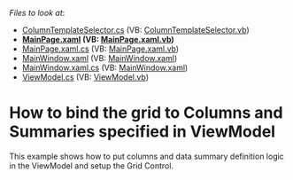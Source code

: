 <!-- default file list -->
*Files to look at*:

* [ColumnTemplateSelector.cs](./CS/ColumnTemplateSelector.cs) (VB: [ColumnTemplateSelector.vb](./VB/ColumnTemplateSelector.vb))
* **[MainPage.xaml](./CS/MainPage.xaml) (VB: [MainPage.xaml.vb](./VB/MainPage.xaml.vb))**
* [MainPage.xaml.cs](./CS/MainPage.xaml.cs) (VB: [MainPage.xaml.vb](./VB/MainPage.xaml.vb))
* [MainWindow.xaml](./CS/MainWindow.xaml) (VB: [MainWindow.xaml](./VB/MainWindow.xaml))
* [MainWindow.xaml.cs](./CS/MainWindow.xaml.cs) (VB: [MainWindow.xaml](./VB/MainWindow.xaml))
* [ViewModel.cs](./CS/ViewModel.cs) (VB: [ViewModel.vb](./VB/ViewModel.vb))
<!-- default file list end -->
# How to bind the grid to Columns and Summaries specified in ViewModel


This example shows how to put columns and data summary definition logic in the ViewModel and setup the Grid Control.

<br/>


